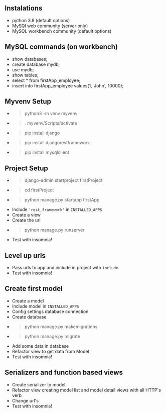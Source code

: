 ## Instalations
- python 3.8 (default options)
- MySQl web community (server only)
- MySQL workbench community (default options)

## MySQL commands (on workbench)
- show databases;
- create database mydb;
- use mydb;
- show tables;
- select * from firstApp_employee;
- insert into firstApp_employee values(1, 'John', 10000);

## Myvenv Setup
- > python3 -m venv myvenv
- > . myvenv/Scripts/activate
- > pip install django
- > pip install djangorestframework
- > pip install mysqlclient

## Project Setup
- > django-admin startproject firstProject
- > cd firstProject
- > python manage.py startapp firstApp
- Include `'rest_framework'` in `INSTALLED_APPS`
- Create a view
- Create the url
- > python manage.py runserver
- Test with insomnia!

## Level up urls
- Pass urls to app and include in project with `include`.
- Test with insomnia!

## Create first model
- Create a model
- Include model in `INSTALLED_APPS`
- Config settings database connection
- Create database
- > python manage.py makemigrations
- > python manage.py migrate
- Add some data in database
- Refactor view to get data from Model
- Test with insomnia!

## Serializers and function based views
- Create serializer to model
- Refactor view creating model list and model detail views with all HTTP's verb
- Change url's
- Test with insomnia!


